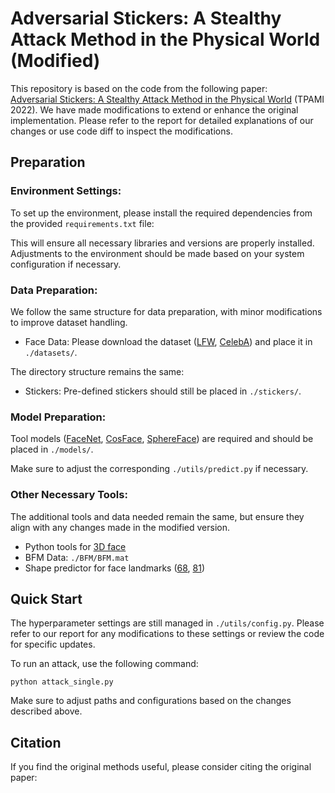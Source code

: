 # Adversarial Stickers: A Stealthy Attack Method in the Physical World (Modified)

This repository is based on the code from the following paper:  
[Adversarial Stickers: A Stealthy Attack Method in the Physical World](https://ieeexplore.ieee.org/abstract/document/9779913) (TPAMI 2022). We have made modifications to extend or enhance the original implementation. Please refer to the report for detailed explanations of our changes or use code diff to inspect the modifications.

## Preparation

### Environment Settings:

To set up the environment, please install the required dependencies from the provided `requirements.txt` file:


This will ensure all necessary libraries and versions are properly installed. Adjustments to the environment should be made based on your system configuration if necessary.

### Data Preparation:
We follow the same structure for data preparation, with minor modifications to improve dataset handling.

+ Face Data:
Please download the dataset ([LFW](http://vis-www.cs.umass.edu/lfw/), [CelebA](http://mmlab.ie.cuhk.edu.hk/projects/CelebA.html)) and place it in `./datasets/`.

The directory structure remains the same:


+ Stickers:
Pre-defined stickers should still be placed in `./stickers/`.

### Model Preparation:
Tool models ([FaceNet](https://github.com/timesler/facenet-pytorch), [CosFace](https://github.com/deepinsight/insightface/tree/master/recognition), [SphereFace](https://github.com/clcarwin/sphereface_pytorch)) are required and should be placed in `./models/`.

Make sure to adjust the corresponding `./utils/predict.py` if necessary. 

### Other Necessary Tools:
The additional tools and data needed remain the same, but ensure they align with any changes made in the modified version.

+ Python tools for [3D face](https://github.com/YadiraF/face3d/tree/master/face3d)
+ BFM Data: `./BFM/BFM.mat`
+ Shape predictor for face landmarks ([68](https://github.com/r4onlyrishabh/facial-detection/tree/master/dataset), [81](https://github.com/codeniko/shape_predictor_81_face_landmarks))

## Quick Start
The hyperparameter settings are still managed in `./utils/config.py`. Please refer to our report for any modifications to these settings or review the code for specific updates.

To run an attack, use the following command:
```
python attack_single.py
```

Make sure to adjust paths and configurations based on the changes described above.

## Citation
If you find the original methods useful, please consider citing the original paper: